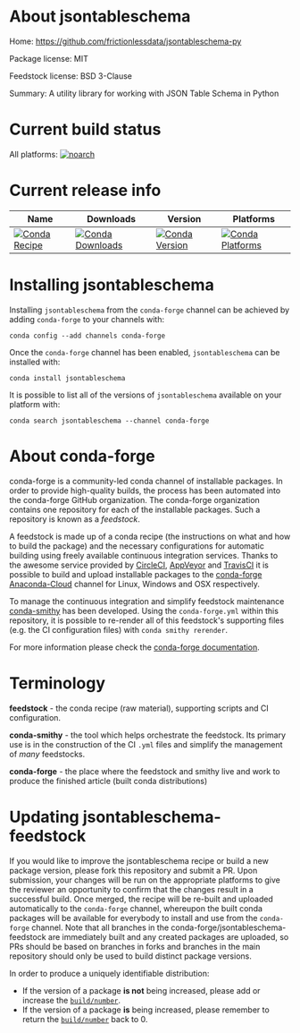 About jsontableschema
=====================

Home: https://github.com/frictionlessdata/jsontableschema-py

Package license: MIT

Feedstock license: BSD 3-Clause

Summary: A utility library for working with JSON Table Schema in Python



Current build status
====================

All platforms:
[![noarch](https://img.shields.io/circleci/project/github/conda-forge/jsontableschema-feedstock/master.svg?label=noarch)](https://circleci.com/gh/conda-forge/jsontableschema-feedstock)

Current release info
====================

| Name | Downloads | Version | Platforms |
| --- | --- | --- | --- |
| [![Conda Recipe](https://img.shields.io/badge/recipe-jsontableschema-green.svg)](https://anaconda.org/conda-forge/jsontableschema) | [![Conda Downloads](https://img.shields.io/conda/dn/conda-forge/jsontableschema.svg)](https://anaconda.org/conda-forge/jsontableschema) | [![Conda Version](https://img.shields.io/conda/vn/conda-forge/jsontableschema.svg)](https://anaconda.org/conda-forge/jsontableschema) | [![Conda Platforms](https://img.shields.io/conda/pn/conda-forge/jsontableschema.svg)](https://anaconda.org/conda-forge/jsontableschema) |

Installing jsontableschema
==========================

Installing `jsontableschema` from the `conda-forge` channel can be achieved by adding `conda-forge` to your channels with:

```
conda config --add channels conda-forge
```

Once the `conda-forge` channel has been enabled, `jsontableschema` can be installed with:

```
conda install jsontableschema
```

It is possible to list all of the versions of `jsontableschema` available on your platform with:

```
conda search jsontableschema --channel conda-forge
```


About conda-forge
=================

conda-forge is a community-led conda channel of installable packages.
In order to provide high-quality builds, the process has been automated into the
conda-forge GitHub organization. The conda-forge organization contains one repository
for each of the installable packages. Such a repository is known as a *feedstock*.

A feedstock is made up of a conda recipe (the instructions on what and how to build
the package) and the necessary configurations for automatic building using freely
available continuous integration services. Thanks to the awesome service provided by
[CircleCI](https://circleci.com/), [AppVeyor](http://www.appveyor.com/)
and [TravisCI](https://travis-ci.org/) it is possible to build and upload installable
packages to the [conda-forge](https://anaconda.org/conda-forge)
[Anaconda-Cloud](http://docs.anaconda.org/) channel for Linux, Windows and OSX respectively.

To manage the continuous integration and simplify feedstock maintenance
[conda-smithy](http://github.com/conda-forge/conda-smithy) has been developed.
Using the ``conda-forge.yml`` within this repository, it is possible to re-render all of
this feedstock's supporting files (e.g. the CI configuration files) with ``conda smithy rerender``.

For more information please check the [conda-forge documentation](https://conda-forge.org/docs/).

Terminology
===========

**feedstock** - the conda recipe (raw material), supporting scripts and CI configuration.

**conda-smithy** - the tool which helps orchestrate the feedstock.
                   Its primary use is in the construction of the CI ``.yml`` files
                   and simplify the management of *many* feedstocks.

**conda-forge** - the place where the feedstock and smithy live and work to
                  produce the finished article (built conda distributions)


Updating jsontableschema-feedstock
==================================

If you would like to improve the jsontableschema recipe or build a new
package version, please fork this repository and submit a PR. Upon submission,
your changes will be run on the appropriate platforms to give the reviewer an
opportunity to confirm that the changes result in a successful build. Once
merged, the recipe will be re-built and uploaded automatically to the
`conda-forge` channel, whereupon the built conda packages will be available for
everybody to install and use from the `conda-forge` channel.
Note that all branches in the conda-forge/jsontableschema-feedstock are
immediately built and any created packages are uploaded, so PRs should be based
on branches in forks and branches in the main repository should only be used to
build distinct package versions.

In order to produce a uniquely identifiable distribution:
 * If the version of a package **is not** being increased, please add or increase
   the [``build/number``](http://conda.pydata.org/docs/building/meta-yaml.html#build-number-and-string).
 * If the version of a package **is** being increased, please remember to return
   the [``build/number``](http://conda.pydata.org/docs/building/meta-yaml.html#build-number-and-string)
   back to 0.